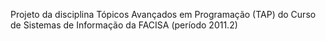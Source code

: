 Projeto da disciplina Tópicos Avançados em Programação (TAP) do Curso de Sistemas de Informação da FACISA (período 2011.2)